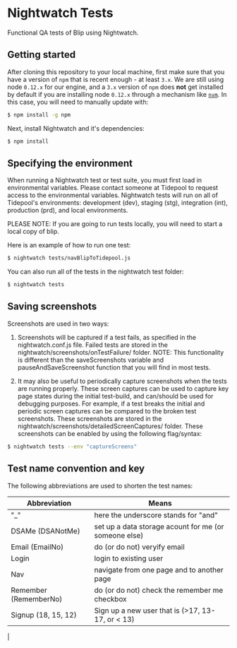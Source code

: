 # Nightwatch Tests

Functional QA tests of Blip using Nightwatch.

## Getting started

After cloning this repository to your local machine, first make sure that
you have a version of `npm` that is recent enough - at least `3.x`. We are
still using node `0.12.x` for our engine, and a `3.x` version of `npm` does
**not** get installed by default if you are installing node `0.12.x` through
a mechanism like [`nvm`](https://github.com/creationix/nvm 'nvm'). In this
case, you will need to manually update with:

```bash
$ npm install -g npm
```

Next, install Nightwatch and it's dependencies:

```bash
$ npm install
```

## Specifying the environment

When running a Nightwatch test or test suite, you must first load in
environmental variables. Please contact someone at Tidepool to request
access to the environmental variables. Nightwatch tests will run on all
of Tidepool's environments: development (dev), staging (stg),
integration (int), production (prd), and local environments.

PLEASE NOTE: If you are going to run tests locally, you will need to
start a local copy of blip.

Here is an example of how to run one test:

```bash
$ nightwatch tests/navBlipToTidepool.js
```

You can also run all of the tests in the nightwatch test folder:

```bash
$ nightwatch tests
```

## Saving screenshots

Screenshots are used in two ways:

1. Screenshots will be captured if a test fails, as specified in the
nightwatch.conf.js file. Failed tests are stored in the
nightwatch/screenshots/onTestFailure/ folder. NOTE: This functionality
is different than the saveScreenshots variable and pauseAndSaveScreenshot
function that you will find in most tests.

2. It may also be useful to periodically capture screenshots when the
tests are running properly. These screen captures can be used to capture
key page states during the initial test-build, and can/should be used
for debugging purposes. For example, if a test breaks the initial and
periodic screen captures can be compared to the broken test screenshots.
These screenshots are stored in the
nightwatch/screenshots/detailedScreenCaptures/ folder.  These screenshots
can be enabled by using the following flag/syntax:

```bash
$ nightwatch tests --env "captureScreens"
```

## Test name convention and key

The following abbreviations are used to shorten the test names:

| Abbreviation  | Means  |
|---|---|
| "_" | here the underscore stands for "and" | 
| DSAMe (DSANotMe) | set up a data storage acount for me (or someone else)  |
| Email (EmailNo)  | do (or do not) veryify email  |
| Login  | login to existing user  |
| Nav  | navigate from one page and to another page  |
| Remember (RememberNo)  | do (or do not) check the remember me checkbox  |
| Signup (18, 15, 12)  | Sign up a new user that is (>17, 13-17, or < 13) |
| 
